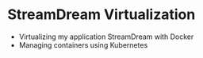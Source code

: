 # StreamDream Virtualization
- Virtualizing my application StreamDream with Docker
- Managing containers using Kubernetes
